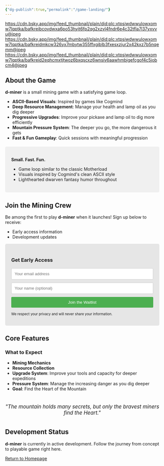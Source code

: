 ```yaml
---
{"dg-publish":true,"permalink":"/game-landing/"}
---
```



https://cdn.bsky.app/img/feed_thumbnail/plain/did:plc:xtpsiwdwwulowxomw7lqptka/bafkreibcovdwxa6po53hyit6fp2qg2xzvl4fndr6e4c32tfla7l37yxvvu@jpeg
https://cdn.bsky.app/img/feed_thumbnail/plain/did:plc:xtpsiwdwwulowxomw7lqptka/bafkreidmkcw326yx7mbytw355ffxgiblb3fxesxzjur2x42kxz7b5nqemm@jpeg
https://cdn.bsky.app/img/feed_thumbnail/plain/did:plc:xtpsiwdwwulowxomw7lqptka/bafkreid2eqhcmxtjtwoz6bxqscxz6wnsiv6aawhmbjgefcgof4c5jobcm4@jpeg

## About the Game

**d-miner** is a small mining game with a satisfying game loop.

- **ASCII-Based Visuals**: Inspired by games like Cogmind
- **Deep Resource Management**: Manage your health and lamp oil as you dig deeper
- **Progressive Upgrades**: Improve your pickaxe and lamp oil to dig more efficiently
- **Mountain Pressure System**: The deeper you go, the more dangerous it gets
- **Fast & Fun Gameplay**: Quick sessions with meaningful progression

<div style="background-color: #f0f0f0; padding: 20px; border-radius: 5px; margin: 20px 0;">
  <p><strong>Small. Fast. Fun.</strong></p>
  <ul>
    <li>Game loop similar to the classic Motherload</li>
    <li>Visuals inspired by Cogmind's clean ASCII style</li>
    <li>Lighthearted dwarven fantasy humor throughout</li>
  </ul>
</div>

## Join the Mining Crew

Be among the first to play **d-miner** when it launches! Sign up below to receive:
- Early access information
- Development updates

<div id="signup-form" style="background-color: #e6e6e6; padding: 20px; border-radius: 5px; max-width: 500px; margin: 0 auto;">
  <h3>Get Early Access</h3>
  <form action="https://formspree.io/f/xnqepkgj" method="POST" style="display: flex; flex-direction: column; gap: 10px;">
    <input type="email" name="email" placeholder="Your email address" required style="padding: 10px; border-radius: 3px; border: 1px solid #ccc;">
    <input type="text" name="name" placeholder="Your name (optional)" style="padding: 10px; border-radius: 3px; border: 1px solid #ccc;">
    <button type="submit" style="padding: 10px; background-color: #4CAF50; color: white; border: none; border-radius: 3px; cursor: pointer;">Join the Waitlist</button>
  </form>
  <p style="font-size: 0.8em; margin-top: 10px;">We respect your privacy and will never share your information.</p>
</div>

## Core Features

### What to Expect

- **Mining Mechanics**
- **Resource Collection**
- **Upgrade System**: Improve your tools and capacity for deeper expeditions
- **Pressure System**: Manage the increasing danger as you dig deeper
- **Goal**: Find the Heart of the Mountain

<div style="text-align: center; margin: 40px 0;">
  <p style="font-style: italic; font-size: 1.2em;">"The mountain holds many secrets, but only the bravest miners find the Heart."</p>
</div>

## Development Status

**d-miner** is currently in active development. Follow the journey from concept to playable game right here.

[Return to Homepage](/)

